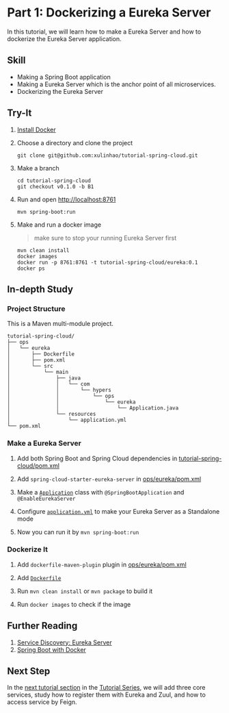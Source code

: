 # Part 1: Dockerizing a Eureka Server

In this tutorial, we will learn how to make a Eureka Server and how to 
dockerize the Eureka Server application.


## Skill

- Making a Spring Boot application
- Making a Eureka Server which is the anchor point of all microservices.
- Dockerizing the Eureka Server


## Try-It

1. [Install Docker](https://docs.docker.com/install/)

2. Choose a directory and clone the project

    ```
    git clone git@github.com:xulinhao/tutorial-spring-cloud.git
    ```

3. Make a branch

    ```
    cd tutorial-spring-cloud
    git checkout v0.1.0 -b B1
    ```

4. Run and open [http://localhost:8761](http://localhost:8761)

    ```
    mvn spring-boot:run
    ```
    
5. Make and run a docker image
    > make sure to stop your running Eureka Server first

    ```
    mvn clean install
    docker images
    docker run -p 8761:8761 -t tutorial-spring-cloud/eureka:0.1
    docker ps
    ```


## In-depth Study

### Project Structure

This is a Maven multi-module project.

```
tutorial-spring-cloud/
├── ops
│   └── eureka
│       ├── Dockerfile
│       ├── pom.xml
│       └── src
│           └── main
│               ├── java
│               │   └── com
│               │       └── hypers
│               │           └── ops
│               │               └── eureka
│               │                   └── Application.java
│               └── resources
│                   └── application.yml
└── pom.xml
```

### Make a Eureka Server

1. Add both Spring Boot and Spring Cloud dependencies in 
[tutorial-spring-cloud/pom.xml](https://github.com/xulinhao/tutorial-spring-cloud/blob/master/pom.xml#L18-L34)

2. Add `spring-cloud-starter-eureka-server` in [ops/eureka/pom.xml](https://github.com/xulinhao/tutorial-spring-cloud/blob/master/ops/eureka/pom.xml#L17-L22)

3. Make a [`Application`](https://github.com/xulinhao/tutorial-spring-cloud/blob/master/ops/eureka/src/main/java/com/hypers/ops/eureka/Application.java) class with `@SpringBootApplication` and 
`@EnableEurekaServer`

4. Configure [`application.yml`](https://github.com/xulinhao/tutorial-spring-cloud/blob/master/ops/eureka/src/main/resources/application.yml) to make your Eureka Server as a Standalone mode

5. Now you can run it by `mvn spring-boot:run`

### Dockerize It

1. Add `dockerfile-maven-plugin` plugin in [ops/eureka/pom.xml](https://github.com/xulinhao/tutorial-spring-cloud/blob/master/ops/eureka/pom.xml#L30-L49)

2. Add [`Dockerfile`](https://github.com/xulinhao/tutorial-spring-cloud/blob/master/ops/eureka/Dockerfile)

3. Run `mvn clean install` or `mvn package` to build it

4. Run `docker images` to check if the image


## Further Reading

1. [Service Discovery: Eureka Server](http://cloud.spring.io/spring-cloud-static/Edgware.SR2/multi/multi_spring-cloud-eureka-server.html)
2. [Spring Boot with Docker](https://spring.io/guides/gs/spring-boot-docker/)


## Next Step

In the [next tutorial section](part-2.md) in the [Tutorial Series](../README.md), we will add three core services, study how to register them with 
Eureka and Zuul, and how to access service by Feign.
